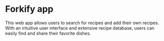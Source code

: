# Forkify app

This web app allows users to search for recipes and add their own recipes. With an intuitive user interface and extensive recipe database, users can easily find and share their favorite dishes.
